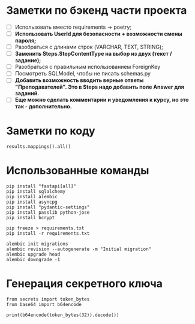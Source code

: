 # Заметки по бэкенд части проекта

- [ ] Использовать вместо requirements -> poetry;
- [ ] **Использовать UserId для безопасности + возможности смены пароля;**
- [ ] Разобраться с длинами строк (VARCHAR, TEXT, STRING);
- [ ] **Заменить Steps.StepContentType на выбор из двух (текст / задание);**
- [ ] Разобраться с правильным использованием ForeignKey
- [ ] Посмотреть SQLModel, чтобы не писать schemas.py
- [ ] **Добавить возможность вводить верные ответы "Преподавателей". Это в Steps надо добавить поле Answer для заданий.**
- [ ] **Еще можно сделать комментарии и уведомления к курсу, но это так - дополнительно.**

# Заметки по коду

`results.mappings().all()`

# Использованные команды

`pip install "fastapi[all]"`\
`pip install sqlalchemy`\
`pip install alembic`\
`pip install asyncpg`\
`pip install "pydantic-settings"`\
`pip install passlib python-jose`\
`pip install bcrypt`

`pip freeze > requirements.txt`\
`pip install -r requirements.txt`

`alembic init migrations`\
`alembic revision --autogenerate -m "Initial migration"`\
`alembic upgrade head`\
`alembic downgrade -1`

# Генерация секретного ключа

```
from secrets import token_bytes
from base64 import b64encode

print(b64encode(token_bytes(32)).decode())
```
